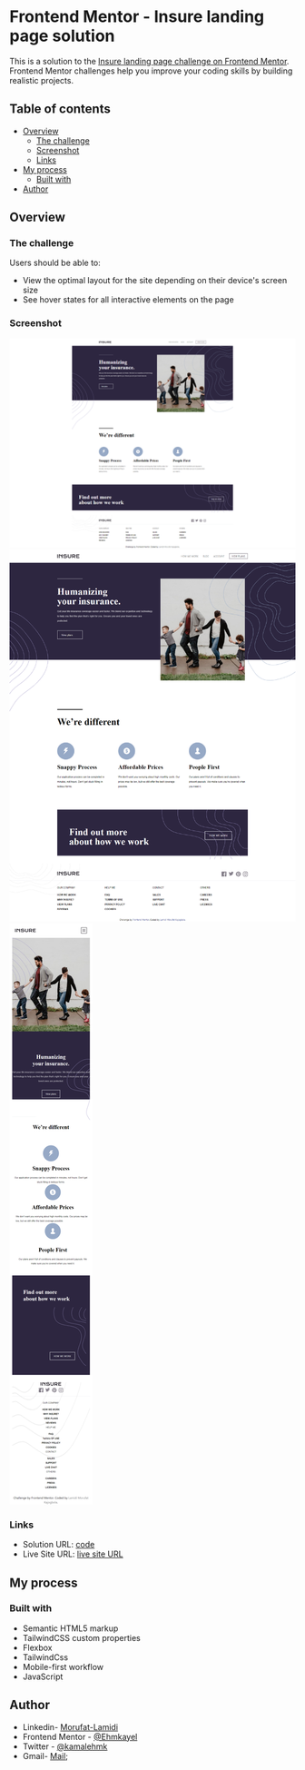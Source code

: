 
# Frontend Mentor - Insure landing page solution

This is a solution to the [Insure landing page challenge on Frontend Mentor](https://www.frontendmentor.io/challenges/insure-landing-page-uTU68JV8). Frontend Mentor challenges help you improve your coding skills by building realistic projects. 

## Table of contents

- [Overview](#overview)
  - [The challenge](#the-challenge)
  - [Screenshot](#screenshot)
  - [Links](#links)
- [My process](#my-process)
  - [Built with](#built-with)
- [Author](#author)

## Overview

### The challenge

Users should be able to:

- View the optimal layout for the site depending on their device's screen size
- See hover states for all interactive elements on the page

### Screenshot

![Desktop](./screenshot/desktop.png)
![Large Laptop](./screenshot/laptopLarge.png)
![Mobile](./screenshot/mobile.png)

### Links

- Solution URL: [code](https://github.com/Ehmkayel/digital-notebook/tree/main/Project-day56/insure-landing-page-master)
- Live Site URL: [live site URL ]()

## My process

### Built with

- Semantic HTML5 markup
- TailwindCSS custom properties
- Flexbox
- TailwindCss
- Mobile-first workflow
- JavaScript


## Author

 - Linkedin- [Morufat-Lamidi](https://linkedin.com/in/morufat-lamidi)
 - Frontend Mentor - [@Ehmkayel](https://www.frontendmentor.io/profile/Ehmkayel)
 - Twitter - [@kamalehmk](https://www.twitter.com/kamalehmk)
 - Gmail- [Mail](mailto:lamidimorufat0@gmail.com);

